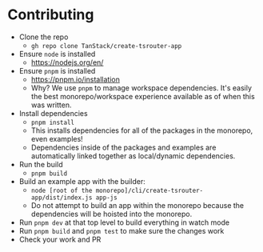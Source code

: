 # Contributing

- Clone the repo
  - `gh repo clone TanStack/create-tsrouter-app`
- Ensure `node` is installed
  - https://nodejs.org/en/
- Ensure `pnpm` is installed
  - https://pnpm.io/installation
  - Why? We use `pnpm` to manage workspace dependencies. It's easily the best monorepo/workspace experience available as of when this was written.
- Install dependencies
  - `pnpm install`
  - This installs dependencies for all of the packages in the monorepo, even examples!
  - Dependencies inside of the packages and examples are automatically linked together as local/dynamic dependencies.
- Run the build
  - `pnpm build`
- Build an example app with the builder:
  - `node [root of the monorepo]/cli/create-tsrouter-app/dist/index.js app-js`
  - Do not attempt to build an app within the monorepo because the dependencies will be hoisted into the monorepo.
- Run `pnpm dev` at that top level to build everything in watch mode
- Run `pnpm build` and `pnpm test` to make sure the changes work
- Check your work and PR
